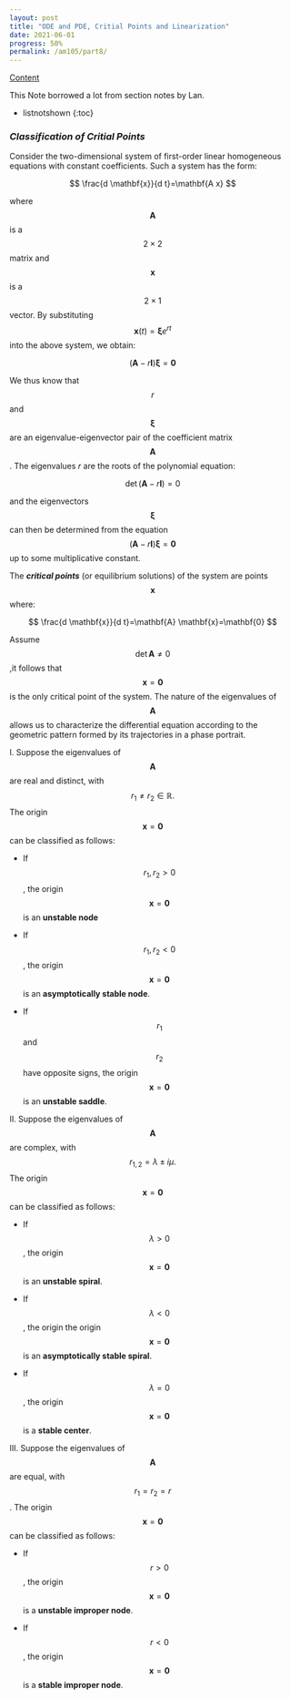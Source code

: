 ```yaml
---
layout: post
title: "ODE and PDE, Critial Points and Linearization"
date: 2021-06-01
progress: 50%
permalink: /am105/part8/
---
```

[Content](https://minhuanli.github.io/notes/)

This Note borrowed a lot from section notes by Lan.

* listnotshown
{:toc}

### <i class='contrast'>Classification of Critial Points</i>

Consider the two-dimensional system of first-order linear homogeneous equations with constant coefficients. Such a system has the form:

$$
\frac{d \mathbf{x}}{d t}=\mathbf{A x}
$$

where $$\mathbf{A}$$ is a $$2 \times 2$$ matrix and $$\mathbf{x}$$ is a $$2 \times 1$$ vector. By substituting $$\mathbf{x}(t)=\boldsymbol{\xi} e^{r t}$$ into the above system, we obtain:

$$
(\mathbf{A}-r \mathbf{I}) \boldsymbol{\xi}=\mathbf{0}
$$

We thus know that $$r$$ and $$\boldsymbol{\xi}$$ are an eigenvalue-eigenvector pair of the coefficient matrix $$\mathbf{A}$$. The eigenvalues $r$ are the roots of the polynomial equation:

$$
\operatorname{det}(\mathbf{A}-r \mathbf{I})=0
$$

and the eigenvectors $$\boldsymbol{\xi}$$ can then be determined from the equation $$(\mathbf{A}-r \mathbf{I}) \boldsymbol{\xi}=\mathbf{0}$$ up to some multiplicative constant.

The **<i class='contrast'>critical points</i>** (or equilibrium solutions) of the system are points $$\mathbf{x}$$ where:

$$
\frac{d \mathbf{x}}{d t}=\mathbf{A} \mathbf{x}=\mathbf{0}
$$

Assume $$\det \mathbf{A} \ne 0$$,it follows that $$\mathbf{x}=\mathbf{0}$$ is the only critical point of the system. The nature of the eigenvalues of $$\mathbf{A}$$ allows us to characterize the differential equation according to the geometric pattern formed by its trajectories in a phase portrait.

I. Suppose the eigenvalues of $$\mathbf{A}$$ are real and distinct, with $$r_{1} \neq r_{2} \in \mathbb{R} .$$ The origin $$\mathbf{x}=\mathbf{0}$$ can be classified as follows: 

- If $$r_{1}, r_{2}>0$$, the origin $$\mathbf{x}=\mathbf{0}$$ is an **unstable node**

- If $$r_{1}, r_{2}<0$$, the origin $$\mathbf{x}=\mathbf{0}$$ is an **asymptotically stable node**.

- If $$r_{1}$$ and $$r_{2}$$ have opposite signs, the origin $$\mathbf{x}=\mathbf{0}$$ is an **unstable saddle**.


II. Suppose the eigenvalues of $$\mathbf{A}$$ are complex, with $$r_{1,2}=\lambda \pm i \mu .$$ The origin $$\mathbf{x}=\mathbf{0}$$ can be classified as follows:

- If $$\lambda>0$$, the origin $$\mathbf{x}=\mathbf{0}$$ is an **unstable spiral**.

- If $$\lambda<0$$, the origin the origin $$\mathbf{x}=\mathbf{0}$$ is an **asymptotically stable spiral**.

- If $$\lambda=0$$, the origin $$\mathbf{x}=\mathbf{0}$$ is a **stable center**.

III. Suppose the eigenvalues of $$\mathbf{A}$$ are equal, with $$r_{1}=r_{2}=r$$. The origin $$\mathbf{x}=\mathbf{0}$$ can be classified as follows:

- If $$r>0$$, the origin $$\mathbf{x}=\mathbf{0}$$ is a **unstable improper node**.

- If $$r<0$$, the origin $$\mathbf{x}=\mathbf{0}$$ is a **stable improper node**.










